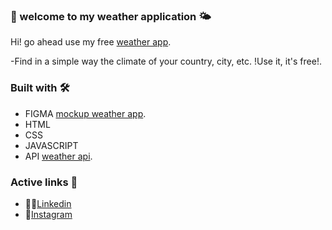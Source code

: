 ### 👋 welcome to my weather application 🌤️

Hi! go ahead use my free [weather app](https://amadeoisella.github.io/Weather-App/).

-Find in a simple way the climate of your country, city, etc.
!Use it, it's free!.

### Built with 🛠️

- FIGMA [mockup weather app](https://www.figma.com/file/xoxpFsUNvSAiKqbaXwSZkO/Weather-app).
- HTML
- CSS
- JAVASCRIPT
- API [weather api](https://openweathermap.org/api).

### Active links 📱

- 👨‍💼[Linkedin](www.linkedin.com/in/amadeo-isella-cacciagiú-27a92721a)
- 👯[Instagram](https://www.instagram.com/coderhouse/?hl=es-la)
